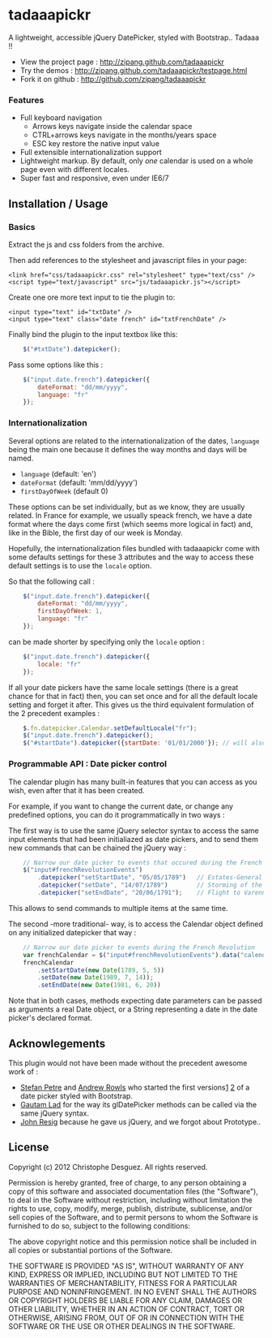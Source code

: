 tadaaapickr
===========

A lightweight, accessible jQuery DatePicker, styled with Bootstrap.. Tadaaa !!

* View the project page : http://zipang.github.com/tadaaapickr
* Try the demos : http://zipang.github.com/tadaaapickr/testpage.html
* Fork it on github : http://github.com/zipang/tadaaapickr

### Features

- Full keyboard navigation
	* Arrows keys navigate inside the calendar space
	* CTRL+arrows keys navigate in the months/years space
	* ESC key restore the native input value
- Full extensible internationalization support
- Lightweight markup. By default, only _one_ calendar is used on a whole page even with different locales.
- Super fast and responsive, even under IE6/7


Installation / Usage
--------------------

### Basics

Extract the js and css folders from the archive.

Then add references to the stylesheet and javascript files in your page:

    <link href="css/tadaaapickr.css" rel="stylesheet" type="text/css" />
    <script type="text/javascript" src="js/tadaaapickr.js"></script>


Create one ore more text input to tie the plugin to:

    <input type="text" id="txtDate" />
    <input type="text" class="date french" id="txtFrenchDate" />


Finally bind the plugin to the input textbox like this:

```javascript
    $("#txtDate").datepicker();
```

Pass some options like this :

```javascript
    $("input.date.french").datepicker({
        dateFormat: "dd/mm/yyyy",
        language: "fr"
    });
```

### Internationalization

Several options are related to the internationalization of the dates, `language` being the main one because it defines the way months and days will be named.

* `language` (default: 'en')
* `dateFormat` (default: 'mm/dd/yyyy')
* `firstDayOfWeek` (default 0)

These options can be set individually, but as we know, they are usually related. In France for example, we usually speack french, we have a date format where the days come first (which seems more logical in fact) and, like in the Bible, the first day of our week is Monday.

Hopefully, the internationalization files bundled with tadaaapickr come with some defaults settings for these 3 attributes and the way to access these default settings is to use the `locale` option.

So that the following call :

```javascript
    $("input.date.french").datepicker({
        dateFormat: "dd/mm/yyyy",
        firstDayOfWeek: 1,
        language: "fr"
    });
```

can be made shorter by specifying only the `locale` option :

```javascript
    $("input.date.french").datepicker({
        locale: "fr"
    });
```

If all your date pickers have the same locale settings (there is a great chance for that in fact) then, you can set once and for all the default locale setting and forget it after.
This gives us the third equivalent formulation of the 2 precedent examples :

```javascript
    $.fn.datepicker.Calendar.setDefaultLocale("fr");
    $("input.date.french").datepicker();
    $("#startDate").datepicker({startDate: '01/01/2000'}); // will also get the french locale
```

### Programmable API : Date picker control

The calendar plugin has many built-in features that you can access as you wish, even after that it has been created.

For example, if you want to change the current date, or change any predefined options, you can do it programmatically in two ways :

The first way is to use the same jQuery selector syntax to access the same input elements that had been initialiazed as date pickers, and to send them new commands that can be chained the jQuery way :

```javascript
	// Narrow our date picker to events that occured during the French Revolution
    $("input#frenchRevolutionEvents")
    	.datepicker("setStartDate", "05/05/1789")	// Estates-General of 1789
    	.datepicker("setDate", "14/07/1789") 		// Storming of the Bastille
    	.datepicker("setEndDate", "20/06/1791");	// Flight to Varennes
```

This allows to send commands to multiple items at the same time.

The second -more traditional- way, is to access the Calendar object defined on any initialized datepicker that way :

```javascript
	// Narrow our date picker to events during the French Revolution
    var frenchCalendar = $("input#frenchRevolutionEvents").data("calendar");
    frenchCalendar
    	.setStartDate(new Date(1789, 5, 5))
    	.setDate(new Date(1989, 7, 14));
    	.setEndDate(new Date(1981, 6, 20))
```

<note>Note that in both cases, methods expecting date parameters can be passed as arguments a real Date object, or a String representing a date in the date picker's declared format. </note>

Acknowlegements
---------------

This plugin would not have been made without the precedent awesome work of :

* [Stefan Petre](http://www.eyecon.ro) and [Andrew Rowls](https://github.com/eternicode) who started the first versions[1] [2] of a date picker styled with Bootstrap.
* [Gautam Lad](https://github.com/glad) for the way its glDatePicker methods can be called via the same jQuery syntax.
* [John Resig](https://github.com/jeresig) because he gave us jQuery, and we forgot about Prototype..

[1]: http://www.eyecon.ro/bootstrap-datepicker/
[2]: https://github.com/eternicode/bootstrap-datepicker


License
-------

Copyright (c) 2012 Christophe Desguez.  All rights reserved.

Permission is hereby granted, free of charge, to any person obtaining a copy
of this software and associated documentation files (the "Software"), to deal
in the Software without restriction, including without limitation the rights
to use, copy, modify, merge, publish, distribute, sublicense, and/or sell
copies of the Software, and to permit persons to whom the Software is
furnished to do so, subject to the following conditions:

The above copyright notice and this permission notice shall be included in
all copies or substantial portions of the Software.

THE SOFTWARE IS PROVIDED "AS IS", WITHOUT WARRANTY OF ANY KIND, EXPRESS OR
IMPLIED, INCLUDING BUT NOT LIMITED TO THE WARRANTIES OF MERCHANTABILITY,
FITNESS FOR A PARTICULAR PURPOSE AND NONINFRINGEMENT. IN NO EVENT SHALL THE
AUTHORS OR COPYRIGHT HOLDERS BE LIABLE FOR ANY CLAIM, DAMAGES OR OTHER
LIABILITY, WHETHER IN AN ACTION OF CONTRACT, TORT OR OTHERWISE, ARISING FROM,
OUT OF OR IN CONNECTION WITH THE SOFTWARE OR THE USE OR OTHER DEALINGS IN
THE SOFTWARE.
